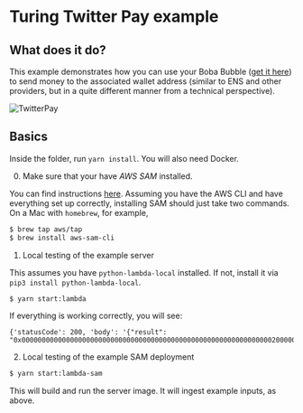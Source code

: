 # Turing Twitter Pay example

## What does it do?
This example demonstrates how you can use your Boba Bubble ([get it here](https://gateway.rinkeby.boba.network/)) to send money to the associated wallet address (similar to ENS and other providers, but in a quite different manner from a technical perspective).

![TwitterPay](https://user-images.githubusercontent.com/28724551/178273125-8c4a634a-40ae-48ff-98ef-3fe4e55ff26d.png)


## Basics

Inside the folder, run `yarn install`. You will also need Docker.

0. Make sure that your have *AWS SAM* installed.

You can find instructions [here](https://docs.aws.amazon.com/serverless-application-model/latest/developerguide/serverless-sam-cli-install.html). Assuming you have the AWS CLI and have everything set up correctly, installing SAM should just take two commands. On a Mac with `homebrew`, for example,

```bash
$ brew tap aws/tap
$ brew install aws-sam-cli
```

1. Local testing of the example server

This assumes you have `python-lambda-local` installed. If not, install it via `pip3 install python-lambda-local`.

```bash
$ yarn start:lambda
```

If everything is working correctly, you will see:

```
{'statusCode': 200, 'body': '{"result": "0x00000000000000000000000000000000000000000000000000000000000000200000000000000000000000000000000000000000000000000000000000000001"}'}
```

2. Local testing of the example SAM deployment

```bash
$ yarn start:lambda-sam
```

This will build and run the server image. It will ingest example inputs, as above.
